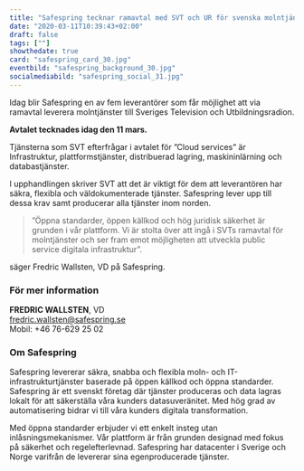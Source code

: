 ```yaml
---
title: "Safespring tecknar ramavtal med SVT och UR för svenska molntjänster"
date: "2020-03-11T10:39:43+02:00"
draft: false
tags: [""]
showthedate: true
card: "safespring_card_30.jpg"
eventbild: "safespring_background_30.jpg"
socialmediabild: "safespring_social_31.jpg"
---
```


<div class="ingress"><p>Idag blir Safespring en av fem leverantörer som får möjlighet att via ramavtal leverera molntjänster till Sveriges Television och Utbildningsradion.
</p></div>

**Avtalet tecknades idag den 11 mars.**

Tjänsterna som SVT efterfrågar i avtalet för ”Cloud services” är Infrastruktur, plattformstjänster, distribuerad lagring, maskininlärning och databastjänster.

I upphandlingen skriver SVT att det är viktigt för dem att leverantören har säkra, flexibla och väldokumenterade tjänster. Safespring lever upp till dessa krav samt producerar alla tjänster inom norden.

>”Öppna standarder, öppen källkod och hög juridisk säkerhet är grunden i vår plattform. Vi är stolta över att ingå i SVTs ramavtal för molntjänster och ser fram emot möjligheten att utveckla public service digitala infrastruktur”.

säger Fredric Wallsten, VD på Safespring.

### För mer information

**FREDRIC WALLSTEN**, VD<br>
fredric.wallsten@safespring.se<br>
Mobil: ‭+46 76-629 25 02‬‬‬‬‬‬‬

### Om Safespring
Safespring levererar säkra, snabba och flexibla moln- och IT-infrastrukturtjänster baserade på öppen källkod och öppna standarder. Safespring är ett svenskt företag där tjänster produceras och data lagras lokalt för att säkerställa våra kunders datasuveränitet. Med hög grad av automatisering bidrar vi till våra kunders digitala transformation.

Med öppna standarder erbjuder vi ett enkelt insteg utan inlåsningsmekanismer. Vår plattform är från grunden designad med fokus på säkerhet och regelefterlevnad. Safespring har datacenter i Sverige och Norge varifrån de levererar sina egenproducerade tjänster.
